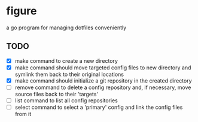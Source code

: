 # figure
a go program for managing dotfiles conveniently

## TODO

- [x] make command to create a new directory
- [x] make command should move targeted config files to new directory and symlink them back to their original locations
- [x] make command should initialize a git repository in the created directory
- [ ] remove command to delete a config repository and, if necessary, move source files back to their 'targets'
- [ ] list command to list all config repositories
- [ ] select command to select a 'primary' config and link the config files from it
